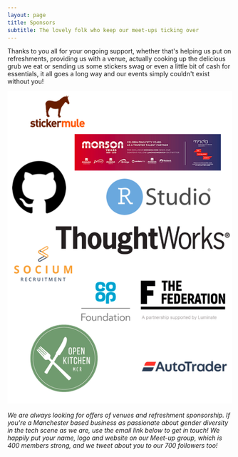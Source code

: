 ```yaml
---
layout: page
title: Sponsors
subtitle: The lovely folk who keep our meet-ups ticking over
---
```


Thanks to you all for your ongoing support, whether that's helping us put on refreshments, providing us with a venue, actually cooking up the delicious grub we eat or sending us some stickers swag or even a little bit of cash for essentials, it all goes a long way and our events simply couldn't exist without you! 


<p style="text-align:center;"><img src="img/Sponsors_singlepage.png"/> </p>


*We are always looking for offers of venues and refreshment sponsorship. If you're a Manchester based business as passionate about gender diversity in the tech scene as we are, use the email link below to get in touch! We happily put your name, logo and website on our Meet-up group, which is 400 members strong, and we tweet about you to our 700 followers too!*
